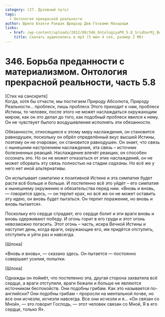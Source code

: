 ```yaml
---
category: (27. Духовный путь)
tags:
  - Онтология прекрасной реальности
author: Шрила Бхакти Ракшак Шридхар Дев-Госвами Махарадж
links:
  - href: /wp-content/uploads/2012/08/346_OntologiyaPR_5.8_SridharMj_Borba_predannosti_s_materializmom.mp3
    title: Скачать аудиозапись в mp3 (5 мин 4 сек, размер 2 Мб)
---
```


# 346. Борьба преданности с материализмом. Онтология прекрасной реальности, часть 5.8

[Стих на санскрите]\
Когда, хотя бы отчасти, мы постигаем Природу Абсолюта, Природу Реальности… проблеск, лишь проблеск Этого приходит к нам, проблеск Истины, то человек, после этого не может наслаждаться окружающим миром, как он это делал до того, как подобный проблеск явился к нему. Он не чувствует былого воодушевления исполнять эти обязанности.

Обязанности, относящиеся к этому миру наслаждения, он становится равнодушен, поскольку он обрёл определённый вкус высшей Истины, поэтому он не очарован, он становится равнодушен. Он знает, что связь с нынешним настроением наслаждения, эта связь – источник болезненных реакций. Наслаждение влечёт реакции, он способен осознать это. Но он не может отказаться от этих наслаждений, он не может оборвать эту связь полностью на стадии *садханы*. Но всё же у него нет иной альтернативы.

Он испытывает симпатию к позитивной Истине и эта симпатия будет расти всё больше и больше. И постепенно всё это уйдёт – его симпатия к нынешнему окружению и обязательства перед ним. «Вновь и вновь, — говорится здесь, — он терпит крах, но всё же он не может оставить эту идею, он вновь будет пытаться. Он терпит поражение, но вновь и вновь пытается».

Поскольку его сердце страдает, его сердце болит и эти враги вновь и вновь одерживают победу. И огонь горит в его груди и этот огонь невозможно погасить. Этот огонь – часть, искра Вечной Истины и наступит день, когда враги, окружающие его, им придётся отступить, отступить и уйти раз и навсегда.

[Шлока]

«Вновь и вновь», — сказано здесь. Он пытается — постоянно совершает усилия, попытки.

[Шлока]

Однажды он поймёт, что постепенно эта, другая сторона захватила всё сердце, а враги отступили, враги бежали и больше не являются источником беспокойств. Они подобны грибам. Как это называется по-английски? Они подобны грибам – проросли на ментальной почве, но все они исчезли, исчезли навсегда. Все они исчезли и я… «Он связан со Мной», — это говорит Господь, — этот человек связан со Мной, Я в его сердце, только Я».

